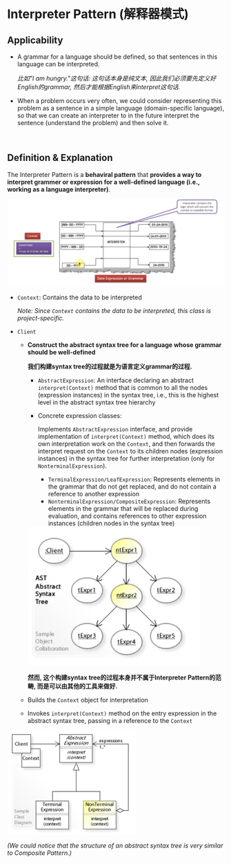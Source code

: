 # Interpreter Pattern (解释器模式)

## Applicability

* A grammar for a language should be defined, so that sentences in this language can be interpreted.

  *比如"I am hungry."这句话: 这句话本身是纯文本, 因此我们必须要先定义好English的grammar, 然后才能根据English来interpret这句话.*

* When a problem occurs very often, we could consider representing this problem as a sentence in a simple language (domain-specific language), so that we can create an interpreter to in the future interpret the sentence (understand the problem) and then solve it.

<br>

## Definition & Explanation

The Interpreter Pattern is a **behaviral pattern** that **provides a way to interpret grammer or expression for a well-defined language (i.e., working as a language interpreter)**.

<img src="https://github.com/Ziang-Lu/Design-Patterns/blob/master/4-Behavioral%20Patterns/11-Interpreter%20Pattern/interpreter_pattern_illustration.png?raw=true">

* `Context`: Contains the data to be interpreted

  *Note: Since `Context` contains the data to be interpreted, this class is project-specific.*

* `Client`

  * **Construct the abstract syntax tree for a language whose grammar should be well-defined**

    **我们构建syntax tree的过程就是为语言定义grammar的过程.**

    * `AbstractExpression`: An interface declaring an abstract `interpret(Context)` method that is common to all the nodes (expression instances) in the syntax tree, i.e., this is the highest level in the abstract syntax tree hierarchy

    * Concrete expression classes:

      Implements `AbstractExpression` interface, and provide implementation of `interpret(Context)` method, which does its own interpretation work on the `Context`, and then forwards the interpret request on the `Context` to its children nodes (expression instances) in the syntax tree for further interpretation (only for `NonterminalExpression`).

      * `TerminalExpression/LeafExpression`: Represents elements in the grammar that do not get replaced, and do not contain a reference to another expression
      * `NonterminalExpression/CompositeExpression`: Represents elements in the grammar that will be replaced during evaluation, and contains references to other expression instances (children nodes in the syntax tree)

    <img src="https://github.com/Ziang-Lu/Design-Patterns/blob/master/4-Behavioral%20Patterns/11-Interpreter%20Pattern/abstract_syntax_tree.png?raw=true" width="400px">

    **然而, 这个构建syntax tree的过程本身并不属于Interpreter Pattern的范畴, 而是可以由其他的工具来做好.**

  * Builds the `Context` object for interpretation

  * Invokes `interpret(Context)` method on the entry expression in the abstract syntax tree, passing in a reference to the `Context`

<img src="https://github.com/Ziang-Lu/Design-Patterns/blob/master/4-Behavioral%20Patterns/11-Interpreter%20Pattern/interpreter_pattern.png?raw=true">

*(We could notice that the structure of an abstract syntax tree is very similar to Composite Pattern.)*

